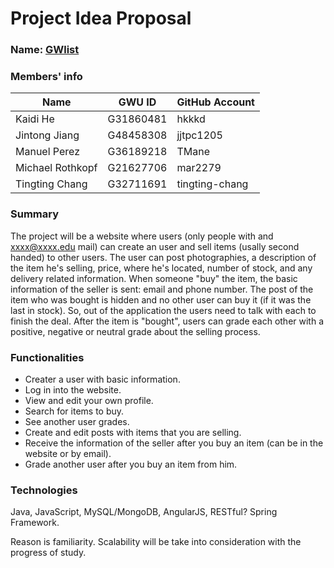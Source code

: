 # Project Idea Proposal

### Name: [GWlist](https://github.com/GWlist)

### Members' info

| Name             | GWU ID    | GitHub Account |
| ---------------- | --------- | -------------- |
| Kaidi He         | G31860481 | hkkkd          |
| Jintong Jiang    | G48458308 | jjtpc1205      |
| Manuel Perez     | G36189218 | TMane          |
| Michael Rothkopf | G21627706 | mar2279        |
| Tingting Chang   | G32711691 | tingting-chang |

### Summary

The project will be a website where users (only people with and xxxx@xxxx.edu mail) can create an user and sell items (usally second handed) to other users. The user can post photographies, a description of the item he's selling, price, where he's located, number of stock, and any delivery related information. When someone "buy" the item, the basic information of the seller is sent: email and phone number. The post of the item who was bought is hidden and no other user can buy it (if it was the last in stock). So, out of the application the users need to talk with each to finish the deal. After the item is "bought", users can grade each other with a positive, negative or neutral grade about the selling process. 

### Functionalities

- Creater a user with basic information.
- Log in into the website.
- View and edit your own profile.
- Search for items to buy.
- See another user grades.
- Create and edit posts with items that you are selling.
- Receive the information of the seller after you buy an item (can be in the website or by email).
- Grade another user after you buy an item from him.

### Technologies

Java, JavaScript, MySQL/MongoDB, AngularJS, RESTful? Spring Framework.

Reason is familiarity. Scalability will be take into consideration with the progress of study.
